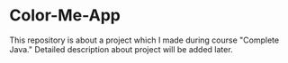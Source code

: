 # Color-Me-App
This repository is about a project which I made during course "Complete Java." Detailed description about project will be added later.
